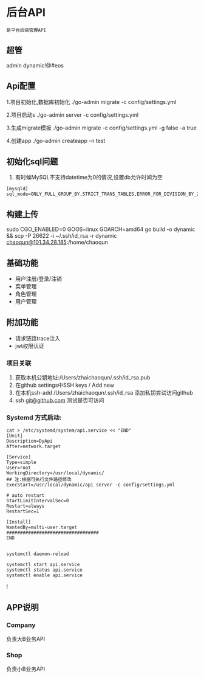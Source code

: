 # 后台API
``是平台后端管理API``
## 超管
admin
dynamic!@#eos
## Api配置
1.项目初始化,数据库初始化
./go-admin migrate -c config/settings.yml

2.项目启动s
./go-admin server -c config/settings.yml

3.生成migrate模板
./go-admin migrate -c config/settings.yml -g false -a true

4.创建app
./go-admin createapp -n test
## 初始化sql问题
1. 有时候MySQL不支持datetime为0的情况,设置db允许时间为空
```shell
[mysqld]
sql_mode=ONLY_FULL_GROUP_BY,STRICT_TRANS_TABLES,ERROR_FOR_DIVISION_BY_ZERO,NO_ENGINE_SUBSTITUTION

```
## 构建上传
sudo CGO_ENABLED=0 GOOS=linux GOARCH=amd64 go build -o dynamic  && scp -P 26622 -i ~/.ssh/id_rsa -r dynamic chaoqun@101.34.28.185:/home/chaoqun
## 基础功能
* 用户注册/登录/注销
* 菜单管理
* 角色管理
* 用户管理
## 附加功能
* 请求链路trace注入
* jwt权限认证
### 项目关联
1. 获取本机公钥地址:/Users/zhaichaoqun/.ssh/id_rsa.pub
2. 在github settings中SSH keys / Add new
3. 在本机ssh-add /Users/zhaichaoqun/.ssh/id_rsa 添加私钥尝试访问github
4.  ssh git@github.com 测试是否可访问
### Systemd 方式启动:
```shell
cat > /etc/systemd/system/api.service << "END"
[Unit]
Description=DyApi
After=network.target

[Service]
Type=simple
User=root
WorkingDirectory=/usr/local/dynamic/
## 注:根据可执行文件路径修改
ExecStart=/usr/local/dynamic/api server -c config/settings.yml

# auto restart
StartLimitIntervalSec=0
Restart=always
RestartSec=1

[Install]
WantedBy=multi-user.target
##################################
END


systemctl daemon-reload

systemctl start api.service
systemctl status api.service
systemctl enable api.service

```
!
## APP说明
### Company
负责大B业务API
### Shop
负责小B业务API